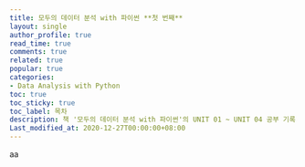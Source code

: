 ```yaml
---
title: 모두의 데이터 분석 with 파이썬 **첫 번째**
layout: single
author_profile: true
read_time: true
comments: true
related: true
popular: true
categories:
- Data Analysis with Python
toc: true
toc_sticky: true
toc_label: 목차
description: 책 '모두의 데이터 분석 with 파이썬'의 UNIT 01 ~ UNIT 04 공부 기록 페이지
Last_modified_at: 2020-12-27T00:00:00+08:00
---
```


aa